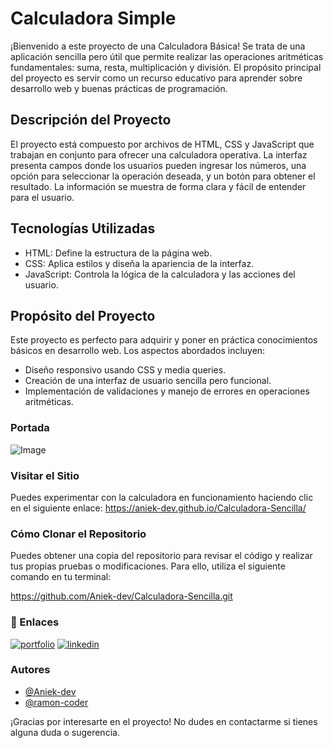 # Calculadora Simple
¡Bienvenido a este proyecto de una Calculadora Básica! Se trata de una aplicación sencilla pero útil que permite realizar las operaciones aritméticas fundamentales: suma, resta, multiplicación y división. El propósito principal del proyecto es servir como un recurso educativo para aprender sobre desarrollo web y buenas prácticas de programación.
## Descripción del Proyecto
El proyecto está compuesto por archivos de HTML, CSS y JavaScript que trabajan en conjunto para ofrecer una calculadora operativa. La interfaz presenta campos donde los usuarios pueden ingresar los números, una opción para seleccionar la operación deseada, y un botón para obtener el resultado. La información se muestra de forma clara y fácil de entender para el usuario.

## Tecnologías Utilizadas

- HTML: Define la estructura de la página web.
- CSS: Aplica estilos y diseña la apariencia de la interfaz.
- JavaScript: Controla la lógica de la calculadora y las acciones del usuario.


  
## Propósito del Proyecto
Este proyecto es perfecto para adquirir y poner en práctica conocimientos básicos en desarrollo web. Los aspectos abordados incluyen:

- Diseño responsivo usando CSS y media queries.
- Creación de una interfaz de usuario sencilla pero funcional.
- Implementación de validaciones y manejo de errores en operaciones aritméticas.


### Portada

![Image](https://github.com/user-attachments/assets/9f74003a-2803-40e8-83fb-b75d52b525b2)

### Visitar el Sitio
Puedes experimentar con la calculadora en funcionamiento haciendo clic en el siguiente enlace: 
https://aniek-dev.github.io/Calculadora-Sencilla/

### Cómo Clonar el Repositorio

Puedes obtener una copia del repositorio para revisar el código y realizar tus propias pruebas o modificaciones. Para ello, utiliza el siguiente comando en tu terminal:

https://github.com/Aniek-dev/Calculadora-Sencilla.git

### 🔗 Enlaces
[![portfolio](https://img.shields.io/badge/my_portfolio-000?style=for-the-badge&logo=ko-fi&logoColor=white)](https://katherineoelsner.com/)
[![linkedin](https://img.shields.io/badge/linkedin-0A66C2?style=for-the-badge&logo=linkedin&logoColor=white)](https://www.linkedin.com/in/ana-villarreal-gonzalez/)


### Autores

- [@Aniek-dev](https://github.com/Aniek-dev)
- [@ramon-coder](https://github.com/ramon-coder)

¡Gracias por interesarte en el proyecto! No dudes en contactarme si tienes alguna duda o sugerencia.
